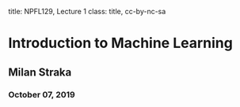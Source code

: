 title: NPFL129, Lecture 1
class: title, cc-by-nc-sa
# Introduction to Machine Learning

## Milan Straka

### October 07, 2019
